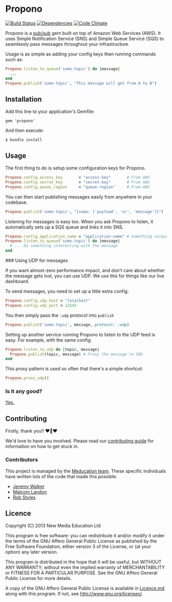 # Propono

[![Build Status](https://travis-ci.org/meducation/propono.png)](https://travis-ci.org/meducation/propono)
[![Dependencies](https://gemnasium.com/meducation/propono.png?travis)](https://gemnasium.com/meducation/propono)
[![Code Climate](https://codeclimate.com/github/meducation/propono.png)](https://codeclimate.com/github/meducation/propono)

Propono is a [pub/sub](http://en.wikipedia.org/wiki/Publish-subscribe_pattern) gem built on top of Amazon Web Services (AWS). It uses Simple Notification Service (SNS) and Simple Queue Service (SQS) to seamlessly pass messages throughout your infrastructure.

Usage is as simple as adding your config keys then running commands such as:

```ruby
Propono.listen_to_queue('some-topic') do |message|
  ...
end
Propono.publish('some-topic', "This message will get from A to B")
```

## Installation

Add this line to your application's Gemfile:

    gem 'propono'

And then execute:

    $ bundle install

## Usage

The first thing to do is setup some configuration keys for Propono.

```ruby
Propono.config.access_key       = "access-key"       # From AWS
Propono.config.secret_key       = "secret-key"       # From AWS
Propono.config.queue_region     = "queue-region"     # From AWS
```

You can then start publishing messages easily from anywhere in your codebase.

```ruby
Propono.publish('some-topic', "{some: ['payload', 'or', 'message']}")
```

Listening for messages is easy too. When you ask Propono to listen, it automatically sets up a SQS queue and links it into SNS.

```ruby
Propono.config.application_name = "application-name" # Something unique to this app.
Propono.listen_to_queue('some-topic') do |message|
  # ... Do something interesting with the message
end
```

### Using UDP for messages

If you want almost-zero performance impact, and don't care about whether the message gets lost, you can use UDP. We use this for things like our live dashboard.

To send messages, you need to set up a little extra config:

```ruby
Propono.config.udp_host = "localhost"
Propono.config.udp_port = 12543
```
You then simply pass the `:udp` protocol into `publish`

```ruby
Propono.publish('some-topic', message, protocol: :udp)
```

Setting up another service running Propono to listen to the UDP feed is easy. For example, with the same config:

```ruby
Propono.listen_to_udp do |topic, message|
  Propono.publish(topic, message) # Proxy the message to SNS
end
```

This proxy pattern is used so often that there's a simple shortcut:

```ruby
Propono.proxy_udp()
```

### Is it any good?

[Yes.](http://news.ycombinator.com/item?id=3067434)

## Contributing

Firstly, thank you!! :heart::sparkling_heart::heart:

We'd love to have you involved. Please read our [contributing guide](https://github.com/meducation/propono/tree/master/CONTRIBUTING.md) for information on how to get stuck in.

### Contributors

This project is managed by the [Meducation team](http://company.meducation.net/about#team). These specific individuals have written lots of the code that made this possible:

- [Jeremy Walker](http://github.com/iHID)
- [Malcom Landon](http://github.com/malcyL)
- [Rob Styles](http://github.com/mmmmmrob)

## Licence

Copyright (C) 2013 New Media Education Ltd

This program is free software: you can redistribute it and/or modify
it under the terms of the GNU Affero General Public License as published by
the Free Software Foundation, either version 3 of the License, or
(at your option) any later version.

This program is distributed in the hope that it will be useful,
but WITHOUT ANY WARRANTY; without even the implied warranty of
MERCHANTABILITY or FITNESS FOR A PARTICULAR PURPOSE.  See the
GNU Affero General Public License for more details.

A copy of the GNU Affero General Public License is available in [Licence.md](https://github.com/meducation/propono/blob/master/LICENCE.md)
along with this program.  If not, see <http://www.gnu.org/licenses/>.
